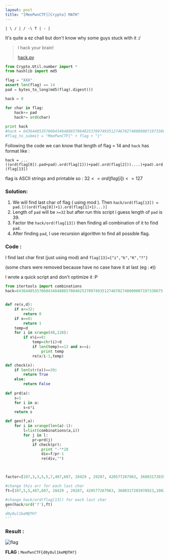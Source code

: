 ```yaml
---
layout: post
title: "[MeePwnCTF][Crypto] MATH"
---
```

`| \ / | / -\ T | - |`

It's quite a ez chall but don't know why some guys stuck with it :/

> I hack your brain!
>
> [hack.py](https://gist.github.com/quandqn/687f28c123f9a1594db254f7891fd774)

```python
from Crypto.Util.number import *
from hashlib import md5

flag = "XXX"
assert len(flag) == 14
pad = bytes_to_long(md5(flag).digest())

hack = 0

for char in flag:
	hack+= pad
	hack*= ord(char)
	
print hack
#hack = 64364485357060434848865708402537097493512746702748009007197338675
#flag_to_submit = "MeePwnCTF{" + flag + "}"
```

Following the code we can know that length of flag = 14 and `hack` has format like :

`hack = ...((ord(flag[0]).pad+pad).ord(flag[1]))+pad).ord(flag[2]))....)+pad).ord(flag[13])`

flag is ASCII strings and printable so :  $32 <= ord(flag[i]) <= 127$

### Solution: 

1. We will find last char of flag ( using mod ). Then `hack/ord(flag[13]) = pad.[((ord(flag[0])+1).ord(flag[1]+1)...)]`
2. Length of `pad` will be `>=32` but after run this script i guess length of `pad` is 39. 
3. Factor the `hack/ord(flag[13])` then finding all combination of it to find `pad`.
4. After finding `pad`, I use recursion algorithm to find all possible flag.

### Code : 

I find last char first (just using mod) and `flag[13]={"i","k","K","?"}`

(some chars were removed because have no case have it at last (eg : `#`))

I wrote a quick script and don't optimize it :P

```python
from itertools import combinations
hack=64364485357060434848865708402537097493512746702748009007197338675


def re(x,d):
	if x<=32:
		return 0
	if x==0:
		return 1
	temp=d
	for i in xrange(48,128):
		if x%i==0:
			temp=chr(i)+d
			if len(temp)==13 and x==i:
				print temp
			re(x/i-1,temp)

def check(x):
	if len(str(x))==39:
		return True
	else:
		return False
    
def prd(a):
	s=1
	for i in a:
		s=s*i
	return s

def gen(f,a):
	for i in xrange(len(a)-1):
		l=list(combinations(a,i))
		for j in l:
			pr=prd(j)
			if check(pr):
				print "-"*20
				div=f/pr-1
				re(div,"")

				

factor=[107,3,3,5,5,7,487,607, 28429 , 29287, 420577267963, 3680317203978923,1002528655290265069]

#change this arr for each last char
ft=[107,5,5,487,607, 28429 , 29287, 420577267963, 3680317203978923,1002528655290265069]

#change hack/ord(flag[13]) for each last char
gen(hack/ord('?'),ft)
'''
d0y0ul1keM@TH?
'''
```



### Result : 

![flag](http://i.imgur.com/WbW8uu0.png)

**FLAG :** `MeePwnCTF{d0y0ul1keM@TH?}`

